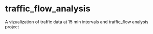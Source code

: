 # traffic_flow_analysis
A vizualization of traffic data at 15 min intervals and traffic_flow analysis project
